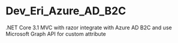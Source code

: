 # Dev_Eri_Azure_AD_B2C
.NET Core 3.1 MVC with razor integrate with Azure AD B2C and use Microsoft Graph API for custom attribute
